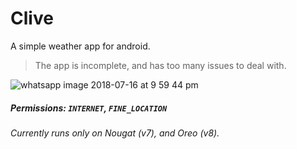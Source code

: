 # Clive
A simple weather app for android.

> The app is incomplete, and has too many issues to deal with.

![whatsapp image 2018-07-16 at 9 59 44 pm](https://user-images.githubusercontent.com/30762976/42771160-e8f14c9a-8943-11e8-86e2-127e65f113fc.jpeg)


##### Permissions: `INTERNET`, `FINE_LOCATION`
###### Currently runs only on Nougat (v7), and Oreo (v8).

